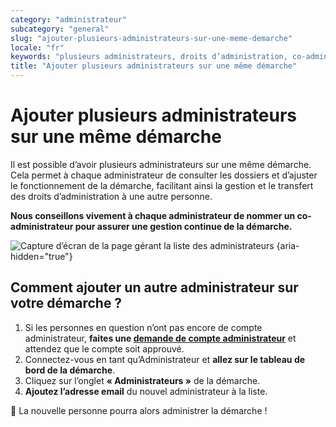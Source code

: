 ```yaml
---
category: "administrateur"
subcategory: "general"
slug: "ajouter-plusieurs-administrateurs-sur-une-meme-demarche"
locale: "fr"
keywords: "plusieurs administrateurs, droits d’administration, co-administrateur, gestion démarche"
title: "Ajouter plusieurs administrateurs sur une même démarche"
---
```


# Ajouter plusieurs administrateurs sur une même démarche

Il est possible d’avoir plusieurs administrateurs sur une même démarche. Cela permet à chaque administrateur de consulter les dossiers et d’ajuster le fonctionnement de la démarche, facilitant ainsi la gestion et le transfert des droits d’administration à une autre personne.

**Nous conseillons vivement à chaque administrateur de nommer un co-administrateur pour assurer une gestion continue de la démarche.**

![Capture d’écran de la page gérant la liste des administrateurs {aria-hidden="true"}](faq/administrateur-add-administrateur.png)

## Comment ajouter un autre administrateur sur votre démarche ?

1. Si les personnes en question n’ont pas encore de compte administrateur, **faites une [demande de compte administrateur](%{application_base_url}/demandes/new)** et attendez que le compte soit approuvé.
2. Connectez-vous en tant qu’Administrateur et **allez sur le tableau de bord de la démarche**.
3. Cliquez sur l’onglet **« Administrateurs »** de la démarche.
4. **Ajoutez l’adresse email** du nouvel administrateur à la liste.

👏 La nouvelle personne pourra alors administrer la démarche !
